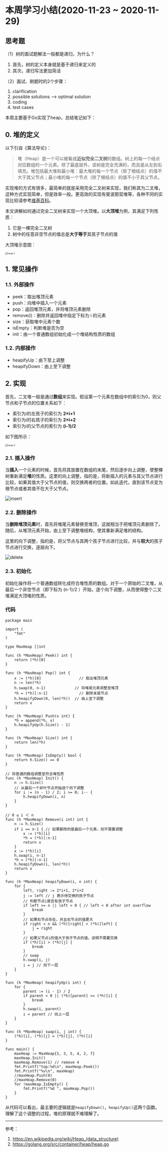 # 本周学习小结(2020-11-23 ~ 2020-11-29)

## 思考题
（1）树的面试题解法一般都是递归，为什么？

1. 首先，树的定义本身就是基于递归来定义的
2. 其次，递归写法更加简洁

（2）面试、刷题时的2个步骤：
1. clarification
2. possible solutions --> optimal solution
3. coding
4. test cases


本周主要基于Go实现了heap，总结笔记如下：

## 0. 堆的定义
以下引自《算法导论》：
> 堆（Heap）是一个可以被看成**近似完全二叉树**的数组。树上的每一个结点对应数组的一个元素。除了最底层外，该树是完全充满的，而且是从左到右填充。堆包括最大堆和最小堆：最大堆的每一个节点（除了根结点）的值不大于其父节点；最小堆的每一个节点（除了根结点）的值不小于其父节点。

实现堆的方式有很多，最简单的就是采用完全二叉树来实现，我们称其为二叉堆，这种方式实现简单，但是效率一般。更高效的实现有斐波那契堆等，各种不同的实现比较请参考[维基百科](https://en.wikipedia.org/wiki/Heap_(data_structure))。

本文讲解如何通过完全二叉树来实现一个大顶堆。以**大顶堆**为例，其满足下列性质：
1. 它是一棵完全二叉树
2. 树中的任意非空节点的值总是**大于等于**其孩子节点的值

大顶堆示意图：

<img src="/images/heap-1.png" alt="heap-1" style="zoom:50%;" align="center"/>

## 1. 常见操作
### 1.1. 外部操作
* peek：取出堆顶元素
* push：向堆中插入一个元素
* pop：返回堆顶元素，并将堆顶元素删除
* remove(i)：删除并返回堆中指定下标为 i 的元素
* size：获取堆中元素个数
* isEmpty：判断堆是否为空
* init：由一个普通数组初始化成一个堆结构性质的数组

### 1.2. 内部操作
* heapifyUp：由下至上调整
* heapifyDown：由上至下调整


## 2. 实现
首先，二叉堆一般是通过**数组**来实现。假设第一个元素在数组中的索引为0，则父节点和子节点的位置关系如下：
* 索引为i的左孩子的索引为 **2×i+1**
* 索引为i的右孩子的索引为 **2×i+2**
* 索引为i的父节点的索引为 **(i-1)/2**

如下图所示：

<img src="/images/heap-2.png" alt="heap-2" style="zoom:50%;" />


### 2.1. 插入操作
当**插入**一个元素的时候，首先将其放置在数组的末尾，然后逐步向上调整，使整棵树重新满足**堆**的性质。这里的向上调整，指的是，将新插入的元素与其父节点进行比较，如果其值大于父节点的值，则交换两者的位置。如此迭代，直到该节点变为根节点或者其值不在大于父节点。

![insert](/images/insert.png)

### 2.2. 删除操作
当**删除堆顶元素**时，首先将堆尾元素替换至堆顶，这就相当于把堆顶元素删除了。随后，从堆顶元素开始，由上至下调整堆结构，使其重新满足堆的结构。

这里的向下调整，指的是，将父节点与其两个孩子节点进行比较，并与**较大**的孩子节点进行交换，逐层向下。

![delete](/images/delete.png)

### 2.3. 初始化
初始化操作将一个普通数组转化成符合堆性质的数组。对于一个原始的二叉堆，从最后一个非空节点（即下标为 (n-1)/2 ）开始，逐个向下调整，从而使得整个二叉堆满足大顶堆的性质。


### 代码
```golang
package main

import (
	"fmt"
)

type MaxHeap []int

func (h *MaxHeap) Peek() int {
	return (*h)[0]
}

func (h *MaxHeap) Pop() int {
	x := (*h)[0]                 // 取出堆顶元素
	n := len(*h)
	h.swap(0, n-1)             // 将堆尾元素调整至堆顶
	*h = (*h)[:n-1]              // 删除末尾节点
	h.heapifyDown(0, len(*h))  // 由上至下调整
	return x
}

func (h *MaxHeap) Push(x int) {
	*h = append(*h, x)
	h.heapifyUp(h.Size() - 1)
}

func (h *MaxHeap) Size() int {
	return len(*h)
}

func (h *MaxHeap) IsEmpty() bool {
	return h.Size() == 0
}

// 将普通的数组调整至符合堆性质
func (h *MaxHeap) Init() {
	n := h.Size()
	// 从最后一个非叶节点开始逐个向下调整
	for i := (n - 1) / 2; i >= 0; i-- {
		h.heapifyDown(i, n)
	}
}

// 0 ≤ i ＜ n
func (h *MaxHeap) Remove(i int) int {
	n := h.Size()
	if i == n-1 { // 如果删除的是最后一个元素，则不需要调整
		x := (*h)[i]
		*h = (*h)[:n-1]
		return x
	}
	x := (*h)[i]
	h.swap(i, n-1)
	*h = (*h)[:n-1]
	h.heapifyDown(i, len(*h))
	return x
}

func (h *MaxHeap) heapifyDown(i, n int) {
	for {
		left, right := 2*i+1, 2*i+2
		j := left // j 表示待交换的孩子节点
		// 判断节点i是否有孩子节点
		if left >= n || left < 0 { // left < 0 after int overflow
			break
		}
		// 如果右节点存在，并且右节点的值更大
		if right < n && (*h)[right] > (*h)[left] {
			j = right
		}
		// 如果父节点i的值大于孩子节点的值，说明不需要交换
		if (*h)[i] > (*h)[j] {
			break
		}
		// swap
		h.swap(i, j)
		i = j // 向下一层
	}
}

func (h *MaxHeap) heapifyUp(i int) {
	for {
		parent := (i - 1) / 2
		if parent < 0 || (*h)[parent] >= (*h)[i] {
			break
		}
		h.swap(i, parent)
		i = parent // 向上一层
	}
}

func (h *MaxHeap) swap(i, j int) {
	(*h)[i], (*h)[j] = (*h)[j], (*h)[i]
}

func main() {
	maxHeap := MaxHeap{1, 3, 5, 4, 2, 7}
	maxHeap.Init()
	maxHeap.Remove(1) // remove 4
	fmt.Printf("top:%d\n", maxHeap.Peek())
	fmt.Printf("%v\n", maxHeap)
	//maxHeap.Push(9)
	//maxHeap.Remove(0)
	for !maxHeap.IsEmpty() {
		fmt.Printf("%d ", maxHeap.Pop())
	}
}
```
从代码可以看出，最主要的逻辑就是`heapifyDown()`，`heapifyUp()`这两个函数。理解了这个调整的过程，堆的原理就不难理解了。

---
参考：
1. https://en.wikipedia.org/wiki/Heap_(data_structure)
2. https://golang.org/src/container/heap/heap.go


